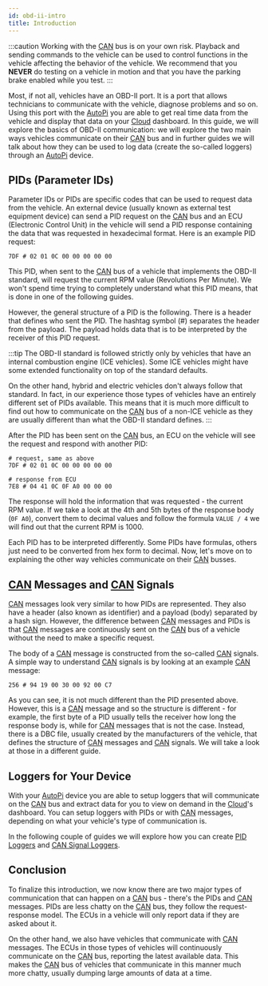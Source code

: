 ```yaml
---
id: obd-ii-intro
title: Introduction
---
```


:::caution
Working with the [CAN](https://www.autopi.io/hardware/autopi-canfd-pro) bus is on your own risk. Playback and sending commands to the vehicle can be
used to control functions in the vehicle affecting the behavior of the vehicle. We recommend that
you **NEVER** do testing on a vehicle in motion and that you have the parking brake enabled while you
test.
:::


Most, if not all, vehicles have an OBD-II port. It is a port that allows technicians to communicate
with the vehicle, diagnose problems and so on. Using this port with the [AutoPi](https://www.autopi.io) you are able to get
real time data from the vehicle and display that data on your [Cloud](https://www.autopi.io/software-platform/cloud-management) dashboard. In this guide, we
will explore the basics of OBD-II communication: we will explore the two main ways vehicles
communicate on their [CAN](https://www.autopi.io/hardware/autopi-canfd-pro) bus and in further guides we will talk about how they can be used to
log data (create the so-called loggers) through an [AutoPi](https://www.autopi.io) device.

## PIDs (Parameter IDs)
Parameter IDs or PIDs are specific codes that can be used to request data from the vehicle. An
external device (usually known as external test equipment device) can send a PID request on the [CAN](https://www.autopi.io/hardware/autopi-canfd-pro)
bus and an ECU (Electronic Control Unit) in the vehicle will send a PID response containing the
data that was requested in hexadecimal format. Here is an example PID request:

```
7DF # 02 01 0C 00 00 00 00 00
```

This PID, when sent to the [CAN](https://www.autopi.io/hardware/autopi-canfd-pro) bus of a vehicle that implements the OBD-II standard, will request
the current RPM value (Revolutions Per Minute). We won't spend time trying to completely understand
what this PID means, that is done in one of the following guides.

However, the general structure of a PID is the following. There is a header that defines who sent
the PID. The hashtag symbol (#) separates the header from the payload. The payload holds data that
is to be interpreted by the receiver of this PID request.

:::tip
The OBD-II standard is followed strictly only by vehicles that have an internal combustion engine
(ICE vehicles). Some ICE vehicles might have some extended functionality on top of the standard
defaults.

On the other hand, hybrid and electric vehicles don't always follow that standard. In fact, in our
experience those types of vehicles have an entirely different set of PIDs available. This means
that it is much more difficult to find out how to communicate on the [CAN](https://www.autopi.io/hardware/autopi-canfd-pro) bus of a non-ICE vehicle
as they are usually different than what the OBD-II standard defines.
:::

After the PID has been sent on the [CAN](https://www.autopi.io/hardware/autopi-canfd-pro) bus, an ECU on the vehicle will see the request and respond
with another PID:

```
# request, same as above
7DF # 02 01 0C 00 00 00 00 00

# response from ECU
7E8 # 04 41 0C 0F A0 00 00 00
```

The response will hold the information that was requested - the current RPM value. If we take a
look at the 4th and 5th bytes of the response body (`0F A0`), convert them to decimal values and
follow the formula `VALUE / 4` we will find out that the current RPM is 1000.

Each PID has to be interpreted differently. Some PIDs have formulas, others just need to be
converted from hex form to decimal. Now, let's move on to explaining the other way vehicles
communicate on their [CAN](https://www.autopi.io/hardware/autopi-canfd-pro) busses.


## [CAN](https://www.autopi.io/hardware/autopi-canfd-pro) Messages and [CAN](https://www.autopi.io/hardware/autopi-canfd-pro) Signals
[CAN](https://www.autopi.io/hardware/autopi-canfd-pro) messages look very similar to how PIDs are represented. They also have a header (also known as
identifier) and a payload (body) separated by a hash sign. However, the difference between [CAN](https://www.autopi.io/hardware/autopi-canfd-pro)
messages and PIDs is that [CAN](https://www.autopi.io/hardware/autopi-canfd-pro) messages are continuously sent on the [CAN](https://www.autopi.io/hardware/autopi-canfd-pro) bus of a vehicle without
the need to make a specific request.

The body of a [CAN](https://www.autopi.io/hardware/autopi-canfd-pro) message is constructed from the so-called [CAN](https://www.autopi.io/hardware/autopi-canfd-pro) signals. A simple way to understand
[CAN](https://www.autopi.io/hardware/autopi-canfd-pro) signals is by looking at an example [CAN](https://www.autopi.io/hardware/autopi-canfd-pro) message:

```
256 # 94 19 00 30 00 92 00 C7
```

As you can see, it is not much different than the PID presented above. However, this is a [CAN](https://www.autopi.io/hardware/autopi-canfd-pro)
message and so the structure is different - for example, the first byte of a PID usually tells the
receiver how long the response body is, while for [CAN](https://www.autopi.io/hardware/autopi-canfd-pro) messages that is not the case. Instead, there
is a DBC file, usually created by the manufacturers of the vehicle, that defines the structure of
[CAN](https://www.autopi.io/hardware/autopi-canfd-pro) messages and [CAN](https://www.autopi.io/hardware/autopi-canfd-pro) signals. We will take a look at those in a different guide.


## Loggers for Your Device

With your [AutoPi](https://www.autopi.io) device you are able to setup loggers that will communicate on the [CAN](https://www.autopi.io/hardware/autopi-canfd-pro) bus and extract data for you to view on demand in the [Cloud](https://www.autopi.io/software-platform/cloud-management)'s dashboard.
You can setup loggers with PIDs or with [CAN](https://www.autopi.io/hardware/autopi-canfd-pro) messages, depending on what your vehicle's type of communication is.

In the following couple of guides we will explore how you can create [PID Loggers](/cloud/obd-ii/create_pid_loggers.md)
and [CAN Signal Loggers](/cloud/obd-ii/create_can_signal_loggers.md).


## Conclusion
To finalize this introduction, we now know there are two major types of communication that can
happen on a [CAN](https://www.autopi.io/hardware/autopi-canfd-pro) bus - there's the PIDs and [CAN](https://www.autopi.io/hardware/autopi-canfd-pro) messages. PIDs are less chatty on the [CAN](https://www.autopi.io/hardware/autopi-canfd-pro) bus, they follow the
request-response model. The ECUs in a vehicle will only report data if they are asked about it.

On the other hand, we also have vehicles that communicate with [CAN](https://www.autopi.io/hardware/autopi-canfd-pro) messages. The ECUs in those
types of vehicles will continuously communicate on the [CAN](https://www.autopi.io/hardware/autopi-canfd-pro) bus, reporting the latest available data.
This makes the [CAN](https://www.autopi.io/hardware/autopi-canfd-pro) bus of vehicles that communicate in this manner much more chatty, usually
dumping large amounts of data at a time.
